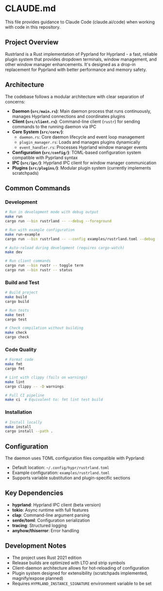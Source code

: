 # CLAUDE.md

This file provides guidance to Claude Code (claude.ai/code) when working with code in this repository.

## Project Overview

Rustrland is a Rust implementation of Pyprland for Hyprland - a fast, reliable plugin system that provides dropdown terminals, window management, and other window manager enhancements. It's designed as a drop-in replacement for Pyprland with better performance and memory safety.

## Architecture

The codebase follows a modular architecture with clear separation of concerns:

- **Daemon (`src/main.rs`)**: Main daemon process that runs continuously, manages Hyprland connections and coordinates plugins
- **Client (`src/client.rs`)**: Command-line client (`rustr`) for sending commands to the running daemon via IPC
- **Core System (`src/core/`)**: 
  - `daemon.rs`: Core daemon lifecycle and event loop management
  - `plugin_manager.rs`: Loads and manages plugins dynamically
  - `event_handler.rs`: Processes Hyprland window manager events
- **Configuration (`src/config/`)**: TOML-based configuration system compatible with Pyprland syntax
- **IPC (`src/ipc/`)**: Hyprland IPC client for window manager communication
- **Plugins (`src/plugins/`)**: Modular plugin system (currently implements scratchpads)

## Common Commands

### Development
```bash
# Run in development mode with debug output
make run
cargo run --bin rustrland -- --debug --foreground

# Run with example configuration
make run-example
cargo run --bin rustrland -- --config examples/rustrland.toml --debug --foreground

# Auto-reload during development (requires cargo-watch)
make dev

# Run client commands
cargo run --bin rustr -- toggle term
cargo run --bin rustr -- status
```

### Build and Test
```bash
# Build project
make build
cargo build

# Run tests
make test  
cargo test

# Check compilation without building
make check
cargo check
```

### Code Quality
```bash
# Format code
make fmt
cargo fmt

# Lint with clippy (fails on warnings)
make lint
cargo clippy -- -D warnings

# Full CI pipeline
make ci  # Equivalent to: fmt lint test build
```

### Installation
```bash
# Install locally
make install
cargo install --path .
```

## Configuration

The daemon uses TOML configuration files compatible with Pyprland:
- Default location: `~/.config/hypr/rustrland.toml`
- Example configuration: `examples/rustrland.toml`
- Supports variable substitution and plugin-specific sections

## Key Dependencies

- **hyprland**: Hyprland IPC client (beta version)
- **tokio**: Async runtime with full features
- **clap**: Command-line argument parsing
- **serde/toml**: Configuration serialization
- **tracing**: Structured logging
- **anyhow/thiserror**: Error handling

## Development Notes

- The project uses Rust 2021 edition
- Release builds are optimized with LTO and strip symbols
- Client-daemon architecture allows for hot-reloading of configuration
- Plugin system designed for extensibility (scratchpads implemented, magnify/expose planned)
- Requires `HYPRLAND_INSTANCE_SIGNATURE` environment variable to be set